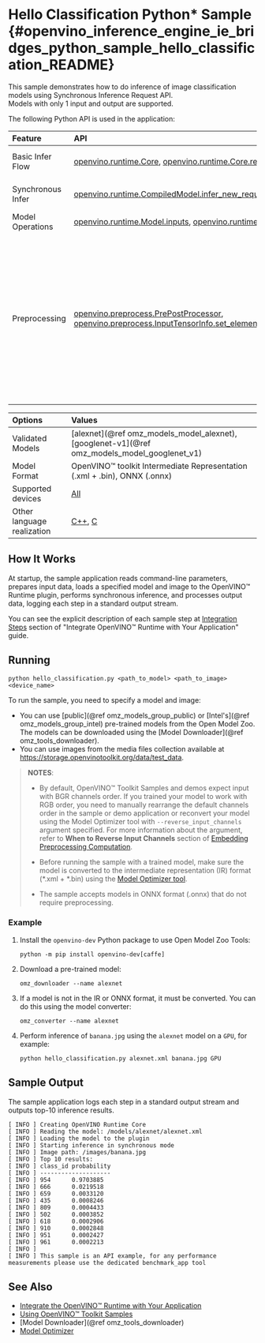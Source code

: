 # Hello Classification Python* Sample {#openvino_inference_engine_ie_bridges_python_sample_hello_classification_README}

This sample demonstrates how to do inference of image classification models using Synchronous Inference Request API.  
Models with only 1 input and output are supported.

The following Python API is used in the application:

| Feature           | API                                                                                                                                                                                                                                                                                                                                                                                                              | Description                                                                                                                                                                                |
| :---------------- | :--------------------------------------------------------------------------------------------------------------------------------------------------------------------------------------------------------------------------------------------------------------------------------------------------------------------------------------------------------------------------------------------------------------- | :----------------------------------------------------------------------------------------------------------------------------------------------------------------------------------------- |
| Basic Infer Flow  | [openvino.runtime.Core], [openvino.runtime.Core.read_model], [openvino.runtime.Core.compile_model]                                                                                                                                                                                                                                                                                                               | Common API to do inference                                                                                                                                                                 |
| Synchronous Infer | [openvino.runtime.CompiledModel.infer_new_request]                                                                                                                                                                                                                                                                                                                                                               | Do synchronous inference                                                                                                                                                                   |
| Model Operations  | [openvino.runtime.Model.inputs], [openvino.runtime.Model.outputs]                                                                                                                                                                                                                                                                                                                                                | Managing of model                                                                                                                                                                          |
| Preprocessing     | [openvino.preprocess.PrePostProcessor], [openvino.preprocess.InputTensorInfo.set_element_type],[openvino.preprocess.InputTensorInfo.set_layout],[openvino.preprocess.InputTensorInfo.set_spatial_static_shape],[openvino.preprocess.PreProcessSteps.resize],[openvino.preprocess.InputModelInfo.set_layout],[openvino.preprocess.OutputTensorInfo.set_element_type],[openvino.preprocess.PrePostProcessor.build] | Set image of the original size as input for a model with other input size. Resize and layout conversions will be performed automatically by the corresponding plugin just before inference |

| Options                    | Values                                                                                                  |
| :------------------------- | :------------------------------------------------------------------------------------------------------ |
| Validated Models           | [alexnet](@ref omz_models_model_alexnet), [googlenet-v1](@ref omz_models_model_googlenet_v1)            |
| Model Format               | OpenVINO™ toolkit Intermediate Representation (.xml + .bin), ONNX (.onnx)                                |
| Supported devices          | [All](../../../docs/OV_Runtime_UG/supported_plugins/Supported_Devices.md)                                       |
| Other language realization | [C++](../../../samples/cpp/hello_classification/README.md), [C](../../c/hello_classification/README.md) |

## How It Works

At startup, the sample application reads command-line parameters, prepares input data, loads a specified model and image to the OpenVINO™ Runtime plugin, performs synchronous inference, and processes output data, logging each step in a standard output stream.

You can see the explicit description of
each sample step at [Integration Steps](../../../docs/OV_Runtime_UG/integrate_with_your_application.md) section of "Integrate OpenVINO™ Runtime with Your Application" guide.

## Running

```
python hello_classification.py <path_to_model> <path_to_image> <device_name>
```

To run the sample, you need to specify a model and image:
- You can use [public](@ref omz_models_group_public) or [Intel's](@ref omz_models_group_intel) pre-trained models from the Open Model Zoo. The models can be downloaded using the [Model Downloader](@ref omz_tools_downloader).
- You can use images from the media files collection available at https://storage.openvinotoolkit.org/data/test_data.

> **NOTES**:
>
> - By default, OpenVINO™ Toolkit Samples and demos expect input with BGR channels order. If you trained your model to work with RGB order, you need to manually rearrange the default channels order in the sample or demo application or reconvert your model using the Model Optimizer tool with `--reverse_input_channels` argument specified. For more information about the argument, refer to **When to Reverse Input Channels** section of [Embedding Preprocessing Computation](../../../docs/MO_DG/prepare_model/convert_model/Converting_Model.md).
>
> - Before running the sample with a trained model, make sure the model is converted to the intermediate representation (IR) format (\*.xml + \*.bin) using the [Model Optimizer tool](../../../docs/MO_DG/Deep_Learning_Model_Optimizer_DevGuide.md).
>
> - The sample accepts models in ONNX format (.onnx) that do not require preprocessing.

### Example

1. Install the `openvino-dev` Python package to use Open Model Zoo Tools:
   ```
   python -m pip install openvino-dev[caffe]
   ```

2. Download a pre-trained model:
   ```
   omz_downloader --name alexnet
   ```

3. If a model is not in the IR or ONNX format, it must be converted. You can do this using the model converter:
   ```
   omz_converter --name alexnet
   ```

4. Perform inference of `banana.jpg` using the `alexnet` model on a `GPU`, for example:
   ```
   python hello_classification.py alexnet.xml banana.jpg GPU
   ```

## Sample Output

The sample application logs each step in a standard output stream and outputs top-10 inference results.

```
[ INFO ] Creating OpenVINO Runtime Core
[ INFO ] Reading the model: /models/alexnet/alexnet.xml
[ INFO ] Loading the model to the plugin
[ INFO ] Starting inference in synchronous mode
[ INFO ] Image path: /images/banana.jpg
[ INFO ] Top 10 results:     
[ INFO ] class_id probability
[ INFO ] --------------------
[ INFO ] 954      0.9703885
[ INFO ] 666      0.0219518
[ INFO ] 659      0.0033120
[ INFO ] 435      0.0008246
[ INFO ] 809      0.0004433
[ INFO ] 502      0.0003852
[ INFO ] 618      0.0002906
[ INFO ] 910      0.0002848
[ INFO ] 951      0.0002427
[ INFO ] 961      0.0002213
[ INFO ]
[ INFO ] This sample is an API example, for any performance measurements please use the dedicated benchmark_app tool
```

## See Also

- [Integrate the OpenVINO™ Runtime with Your Application](../../../docs/OV_Runtime_UG/integrate_with_your_application.md)
- [Using OpenVINO™ Toolkit Samples](../../../docs/OV_Runtime_UG/Samples_Overview.md)
- [Model Downloader](@ref omz_tools_downloader)
- [Model Optimizer](../../../docs/MO_DG/Deep_Learning_Model_Optimizer_DevGuide.md)

[openvino.runtime.Core]:https://docs.openvino.ai/2022.3/api/ie_python_api/_autosummary/openvino.runtime.Core.html
[openvino.runtime.Core.read_model]:https://docs.openvino.ai/2022.3/api/ie_python_api/_autosummary/openvino.runtime.Core.html#openvino.runtime.Core.read_model
[openvino.runtime.Core.compile_model]:https://docs.openvino.ai/2022.3/api/ie_python_api/_autosummary/openvino.runtime.Core.html#openvino.runtime.Core.compile_model
[openvino.runtime.CompiledModel.infer_new_request]:https://docs.openvino.ai/2022.3/api/ie_python_api/_autosummary/openvino.runtime.CompiledModel.html#openvino.runtime.CompiledModel.infer_new_request
[openvino.runtime.Model.inputs]:https://docs.openvino.ai/2022.3/api/ie_python_api/_autosummary/openvino.runtime.Model.html#openvino.runtime.Model.inputs
[openvino.runtime.Model.outputs]:https://docs.openvino.ai/2022.3/api/ie_python_api/_autosummary/openvino.runtime.Model.html#openvino.runtime.Model.outputs
[openvino.preprocess.PrePostProcessor]:https://docs.openvino.ai/2022.3/api/ie_python_api/_autosummary/openvino.preprocess.PrePostProcessor.html
[openvino.preprocess.InputTensorInfo.set_element_type]:https://docs.openvino.ai/2022.3/api/ie_python_api/_autosummary/openvino.preprocess.InputTensorInfo.html#openvino.preprocess.InputTensorInfo.set_element_type
[openvino.preprocess.InputTensorInfo.set_layout]:https://docs.openvino.ai/2022.3/api/ie_python_api/_autosummary/openvino.preprocess.InputTensorInfo.html#openvino.preprocess.InputTensorInfo.set_layout
[openvino.preprocess.InputTensorInfo.set_spatial_static_shape]:https://docs.openvino.ai/2022.3/api/ie_python_api/_autosummary/openvino.preprocess.InputTensorInfo.html#openvino.preprocess.InputTensorInfo.set_spatial_static_shape
[openvino.preprocess.PreProcessSteps.resize]:https://docs.openvino.ai/2022.3/api/ie_python_api/_autosummary/openvino.preprocess.PreProcessSteps.html#openvino.preprocess.PreProcessSteps.resize
[openvino.preprocess.InputModelInfo.set_layout]:https://docs.openvino.ai/2022.3/api/ie_python_api/_autosummary/openvino.preprocess.InputModelInfo.html#openvino.preprocess.InputModelInfo.set_layout
[openvino.preprocess.OutputTensorInfo.set_element_type]:https://docs.openvino.ai/2022.3/api/ie_python_api/_autosummary/openvino.preprocess.OutputTensorInfo.html#openvino.preprocess.OutputTensorInfo.set_element_type
[openvino.preprocess.PrePostProcessor.build]:https://docs.openvino.ai/2022.3/api/ie_python_api/_autosummary/openvino.preprocess.PrePostProcessor.html#openvino.preprocess.PrePostProcessor.build
